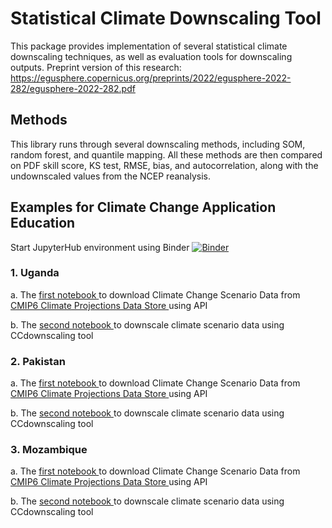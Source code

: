 # Statistical Climate Downscaling Tool

This package provides implementation of several statistical climate downscaling techniques, as well as evaluation tools for downscaling outputs.
Preprint version of this research: https://egusphere.copernicus.org/preprints/2022/egusphere-2022-282/egusphere-2022-282.pdf

## Methods
This library runs through several downscaling methods, including SOM, random forest, and quantile mapping. All these methods are then compared on PDF skill score, KS test, RMSE, bias, and autocorrelation, along with the undownscaled values from the NCEP reanalysis.

## Examples for Climate Change Application Education

Start JupyterHub environment using Binder [![Binder](https://mybinder.org/badge_logo.svg)](https://mybinder.org/v2/gh/DavidChoi76/CCdownscaling.git/HEAD)

### 1. Uganda
   
   a. The <a href="https://cds.climate.copernicus.eu/cdsapp#!/dataset/projections-cmip6?tab=form" target="_blank"> first notebook </a> to download Climate Change Scenario Data from <a href="https://cds.climate.copernicus.eu/cdsapp#!/dataset/projections-cmip6?tab=form" target="_blank"> CMIP6 Climate Projections Data Store </a> using API
   
   b. The <a href="https://cds.climate.copernicus.eu/cdsapp#!/dataset/projections-cmip6?tab=form" target="_blank"> second notebook </a> to downscale climate scenario data using CCdownscaling tool
   
### 2. Pakistan

   a. The <a href="https://cds.climate.copernicus.eu/cdsapp#!/dataset/projections-cmip6?tab=form" target="_blank"> first notebook </a> to download Climate Change Scenario Data from <a href="https://cds.climate.copernicus.eu/cdsapp#!/dataset/projections-cmip6?tab=form" target="_blank"> CMIP6 Climate Projections Data Store </a> using API
   
   b. The <a href="https://cds.climate.copernicus.eu/cdsapp#!/dataset/projections-cmip6?tab=form" target="_blank"> second notebook </a> to downscale climate scenario data using CCdownscaling tool
   
### 3. Mozambique

   a. The <a href="https://cds.climate.copernicus.eu/cdsapp#!/dataset/projections-cmip6?tab=form" target="_blank"> first notebook </a> to download Climate Change Scenario Data from <a href="https://cds.climate.copernicus.eu/cdsapp#!/dataset/projections-cmip6?tab=form" target="_blank"> CMIP6 Climate Projections Data Store </a> using API
   
   b. The <a href="https://cds.climate.copernicus.eu/cdsapp#!/dataset/projections-cmip6?tab=form" target="_blank"> second notebook </a> to downscale climate scenario data using CCdownscaling tool

